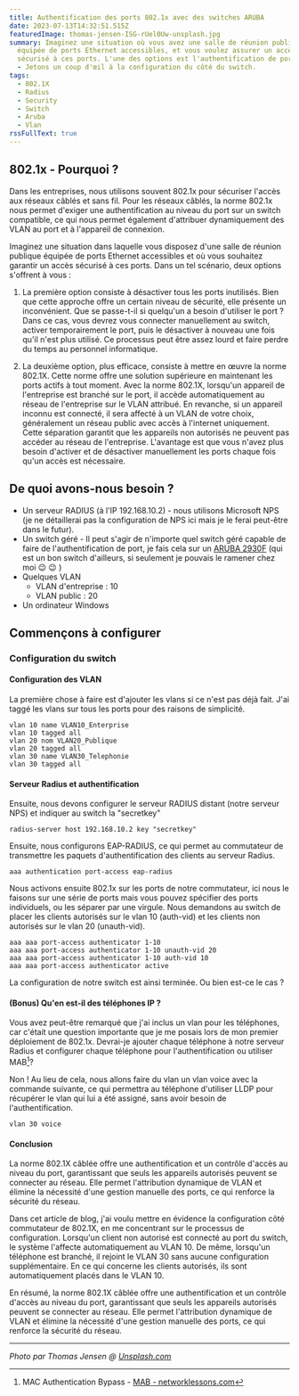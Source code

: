 ```yaml
---
title: Authentification des ports 802.1x avec des switches ARUBA
date: 2023-07-13T14:32:51.515Z
featuredImage: thomas-jensen-ISG-rUel0Uw-unsplash.jpg
summary: Imaginez une situation où vous avez une salle de réunion publique
  équipée de ports Ethernet accessibles, et vous voulez assurer un accès
  sécurisé à ces ports. L'une des options est l'authentification de port 802.1X
  - Jetons un coup d'œil à la configuration du côté du switch.
tags:
  - 802.1X
  - Radius
  - Security
  - Switch
  - Aruba
  - Vlan
rssFullText: true
---
```

## 802.1x - Pourquoi ?

Dans les entreprises, nous utilisons souvent 802.1x pour sécuriser l'accès aux réseaux câblés et sans fil. Pour les réseaux câblés, la norme 802.1x nous permet d'exiger une authentification au niveau du port sur un switch compatible, ce qui nous permet également d'attribuer dynamiquement des VLAN au port et à l'appareil de connexion.

Imaginez une situation dans laquelle vous disposez d'une salle de réunion publique équipée de ports Ethernet accessibles et où vous souhaitez garantir un accès sécurisé à ces ports. Dans un tel scénario, deux options s'offrent à vous :

1. La première option consiste à désactiver tous les ports inutilisés. Bien que cette approche offre un certain niveau de sécurité, elle présente un inconvénient. Que se passe-t-il si quelqu'un a besoin d'utiliser le port ? Dans ce cas, vous devrez vous connecter manuellement au switch, activer temporairement le port, puis le désactiver à nouveau une fois qu'il n'est plus utilisé. Ce processus peut être assez lourd et faire perdre du temps au personnel informatique.

1. La deuxième option, plus efficace, consiste à mettre en œuvre la norme 802.1X. Cette norme offre une solution supérieure en maintenant les ports actifs à tout moment. Avec la norme 802.1X, lorsqu'un appareil de l'entreprise est branché sur le port, il accède automatiquement au réseau de l'entreprise sur le VLAN attribué. En revanche, si un appareil inconnu est connecté, il sera affecté à un VLAN de votre choix, généralement un réseau public avec accès à l'internet uniquement. Cette séparation garantit que les appareils non autorisés ne peuvent pas accéder au réseau de l'entreprise. L'avantage est que vous n'avez plus besoin d'activer et de désactiver manuellement les ports chaque fois qu'un accès est nécessaire.

## De quoi avons-nous besoin ?

* Un serveur RADIUS (à l'IP 192.168.10.2) - nous utilisons Microsoft NPS (je ne détaillerai pas la configuration de NPS ici mais je le ferai peut-être dans le futur).
* Un switch géré - Il peut s'agir de n'importe quel switch géré capable de faire de l'authentification de port, je fais cela sur un [ARUBA 2930F](https://www.arubanetworks.com/products/switches/access/2930f-series/) (qui est un bon switch d'ailleurs, si seulement je pouvais le ramener chez moi :wink: :wink: )
* Quelques VLAN
  * VLAN d'entreprise : 10
  * VLAN public : 20
* Un ordinateur Windows

## Commençons à configurer
### Configuration du switch
#### Configuration des VLAN

La première chose à faire est d'ajouter les vlans si ce n'est pas déjà fait. J'ai taggé les vlans sur tous les ports pour des raisons de simplicité.

```
vlan 10 name VLAN10_Enterprise
vlan 10 tagged all
vlan 20 nom VLAN20_Publique
vlan 20 tagged all
vlan 30 name VLAN30_Telephonie
vlan 30 tagged all
```

#### Serveur Radius et authentification 
Ensuite, nous devons configurer le serveur RADIUS distant (notre serveur NPS) et indiquer au switch la "secretkey"

```
radius-server host 192.168.10.2 key "secretkey"
```

Ensuite, nous configurons EAP-RADIUS, ce qui permet au commutateur de transmettre les paquets d'authentification des clients au serveur Radius.

```
aaa authentication port-access eap-radius
```

Nous activons ensuite 802.1x sur les ports de notre commutateur, ici nous le faisons sur une série de ports mais vous pouvez spécifier des ports individuels, ou les séparer par une virgule. Nous demandons au switch de placer les clients autorisés sur le vlan 10 (auth-vid) et les clients non autorisés sur le vlan 20 (unauth-vid).

```
aaa aaa port-access authenticator 1-10
aaa aaa port-access authenticator 1-10 unauth-vid 20
aaa aaa port-access authenticator 1-10 auth-vid 10
aaa aaa port-access authenticator active
```

La configuration de notre switch est ainsi terminée. Ou bien est-ce le cas ?

#### (Bonus) Qu'en est-il des téléphones IP ?

Vous avez peut-être remarqué que j'ai inclus un vlan pour les téléphones, car c'était une question importante que je me posais lors de mon premier déploiement de 802.1x. Devrai-je ajouter chaque téléphone à notre serveur Radius et configurer chaque téléphone pour l'authentification ou utiliser MAB[^MAB]?

[^MAB]: MAC Authentication Bypass - [MAB - networklessons.com](https://networklessons.com/cisco/ccie-routing-switching-written/mac-authentication-bypass-mab)

Non ! Au lieu de cela, nous allons faire du vlan un vlan voice avec la commande suivante, ce qui permettra au téléphone d'utiliser LLDP pour récupérer le vlan qui lui a été assigné, sans avoir besoin de l'authentification.

```
vlan 30 voice
```

#### Conclusion

La norme 802.1X câblée offre une authentification et un contrôle d'accès au niveau du port, garantissant que seuls les appareils autorisés peuvent se connecter au réseau. Elle permet l'attribution dynamique de VLAN et élimine la nécessité d'une gestion manuelle des ports, ce qui renforce la sécurité du réseau.

Dans cet article de blog, j'ai voulu mettre en évidence la configuration côté commutateur de 802.1X, en me concentrant sur le processus de configuration. Lorsqu'un client non autorisé est connecté au port du switch, le système l'affecte automatiquement au VLAN 10. De même, lorsqu'un téléphone est branché, il rejoint le VLAN 30 sans aucune configuration supplémentaire. En ce qui concerne les clients autorisés, ils sont automatiquement placés dans le VLAN 10.

En résumé, la norme 802.1X câblée offre une authentification et un contrôle d'accès au niveau du port, garantissant que seuls les appareils autorisés peuvent se connecter au réseau. Elle permet l'attribution dynamique de VLAN et élimine la nécessité d'une gestion manuelle des ports, ce qui renforce la sécurité du réseau.

---
_Photo par Thomas Jensen @ [Unsplash.com](https://unsplash.com/fr/photos/ISG-rUel0Uw?utm_source=unsplash&utm_medium=referral&utm_content=creditCopyText)_